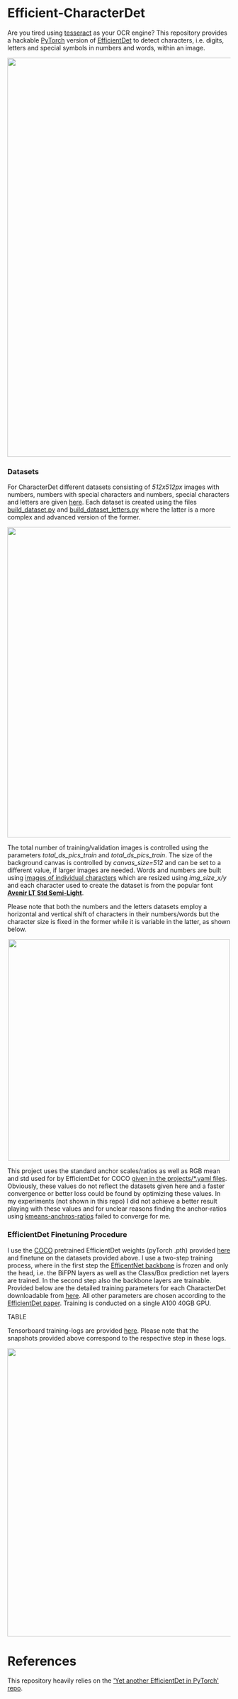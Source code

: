 # Efficient-CharacterDet

Are you tired using [tesseract](https://github.com/tesseract-ocr/tesseract) as your OCR engine? This repository provides a hackable [PyTorch](https://pytorch.org/) version of [EfficientDet](https://arxiv.org/abs/1911.09070) to detect characters, i.e. digits, letters and special symbols in numbers and words, within an image.
<p align="center">
  <img src="https://github.com/DominikLindorfer/BloombergReader/blob/main/bbg_screenshots/Promo.png" width="900">
</p>

### Datasets

For CharacterDet different datasets consisting of *512x512px* images with numbers, numbers with special characters and numbers, special characters and letters are given [here](./datasets/). Each dataset is created using the files [build_dataset.py](build_dataset.py) and [build_dataset_letters.py](/build_dataset_letters.py) where the latter is a more complex and advanced version of the former.

<p align="center">
  <img src="https://github.com/DominikLindorfer/BloombergReader/blob/main/bbg_screenshots/dataset_creation.png" width="700">
</p>

The total number of training/validation images is controlled using the parameters *total_ds_pics_train* and *total_ds_pics_train*. The size of the background canvas is controlled by 
*canvas_size=512* and can be set to a different value, if larger images are needed. Words and numbers are built using [images of individual characters](./bbg_numbers) which are resized using *img_size_x/y* and each character used to create the dataset is from the popular font [**Avenir LT Std Semi-Light**](https://fontsgeek.com/avenir-lt-std-font).

Please note that both the numbers and the letters datasets employ a horizontal and vertical shift of characters in their numbers/words but the character size is fixed in the former
while it is variable in the latter, as shown below.

<p align="center">
  <img src="https://github.com/DominikLindorfer/BloombergReader/blob/main/bbg_screenshots/Dataset_Difference.png" width="500">
</p>

This project uses the standard anchor scales/ratios as well as RGB mean and std used for by EfficientDet for COCO [given in the projects/*.yaml files](./projects). Obviously, these values do not reflect the datasets given here and a faster convergence or better loss could be found by optimizing these values. In my experiments (not shown in this repo) I did not achieve a better result playing with these values and for unclear reasons finding the anchor-ratios using [kmeans-anchros-ratios](https://github.com/mnslarcher/kmeans-anchors-ratios) failed to converge for me.

### EfficientDet Finetuning Procedure

I use the [COCO](https://cocodataset.org/) pretrained EfficientDet weights (pyTorch .pth) provided [here](https://github.com/zylo117/Yet-Another-EfficientDet-Pytorch/releases/tag/1.0) and finetune on the datasets provided above. I use a two-step training process, where in the first step the [EfficentNet backbone](https://arxiv.org/pdf/1905.11946.pdf) is frozen and only the head, i.e. the BiFPN layers as well as the 
Class/Box prediction net layers are trained. In the second step also the backbone layers are trainable. Provided below are the detailed training parameters for each CharacterDet downloadable from [here](/releases). All other parameters are chosen according to the [EfficientDet paper](https://arxiv.org/abs/1911.09070). Training is conducted on a single A100 40GB GPU.

TABLE

Tensorboard training-logs are provided [here](./logs). Please note that the snapshots provided above correspond to the respective step in these logs.

<p align="left">
  <img src="https://github.com/DominikLindorfer/BloombergReader/blob/main/video/Tensorboard_Loss_Ultra.png" width="650">
</p>

# References
This repository heavily relies on the ['Yet another EfficientDet in PyTorch' repo](https://github.com/zylo117/Yet-Another-EfficientDet-Pytorch).

